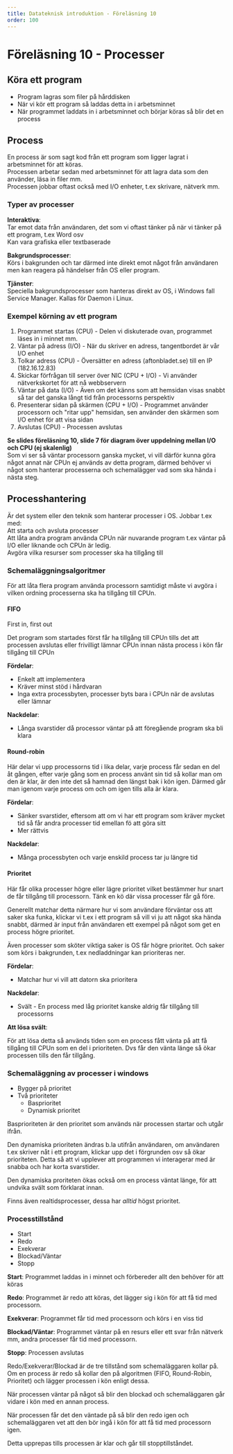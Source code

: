 ```yaml
---
title: Datateknisk introduktion - Föreläsning 10
order: 100
---
```


# Föreläsning 10 - Processer

## Köra ett program

- Program lagras som filer på hårddisken
- När vi kör ett program så laddas detta in i arbetsminnet
- När programmet laddats in i arbetsminnet och börjar köras så blir det en process

## Process

En process är som sagt kod från ett program som ligger lagrat i arbetsminnet för att köras.  
Processen arbetar sedan med arbetsminnet för att lagra data som den använder, läsa in filer mm.  
Processen jobbar oftast också med I/O enheter, t.ex skrivare, nätverk mm.

### Typer av processer

**Interaktiva**:  
Tar emot data från användaren, det som vi oftast tänker på när vi tänker på ett program, t.ex Word osv  
Kan vara grafiska eller textbaserade

**Bakgrundsprocesser**:  
Körs i bakgrunden och tar därmed inte direkt emot något från användaren men kan reagera på händelser från OS eller program.

**Tjänster**:  
Speciella bakgrundsprocesser som hanteras direkt av OS, i Windows fall Service Manager. Kallas för Daemon i Linux.

### Exempel körning av ett program

1. Programmet startas (CPU) - Delen vi diskuterade ovan, programmet läses in i minnet mm.
2. Väntar på adress (I/O) - När du skriver en adress, tangentbordet är vår I/O enhet
3. Tolkar adress (CPU) - Översätter en adress (aftonbladet.se) till en IP (182.16.12.83)
4. Skickar förfrågan till server över NIC (CPU + I/O) - Vi använder nätverkskortet för att nå webbservern
5. Väntar på data (I/O) - Även om det känns som att hemsidan visas snabbt så tar det ganska långt tid från processorns perspektiv
6. Presenterar sidan på skärmen (CPU + I/O) - Programmet använder processorn och "ritar upp" hemsidan, sen använder den skärmen som I/O enhet för att visa sidan
7. Avslutas (CPU) - Processen avslutas

**Se slides föreläsning 10, slide 7 för diagram över uppdelning mellan I/O och CPU (ej skalenlig)**  
Som vi ser så väntar processorn ganska mycket, vi vill därför kunna göra något annat när CPUn ej används av detta program, därmed behöver vi något som hanterar processerna och schemalägger vad som ska hända i nästa steg.

## Processhantering

Är det system eller den teknik som hanterar processer i OS.
Jobbar t.ex med:  
Att starta och avsluta processer  
Att låta andra program använda CPUn när nuvarande program t.ex väntar på I/O eller liknande och CPUn är ledig.  
Avgöra vilka resurser som processer ska ha tillgång till

### Schemaläggningsalgoritmer

För att låta flera program använda processorn samtidigt måste vi avgöra i vilken ordning processerna ska ha tillgång till CPUn.

#### FIFO

First in, first out

Det program som startades först får ha tillgång till CPUn tills det att processen avslutas eller frivilligt lämnar CPUn innan nästa process i kön får tillgång till CPUn

**Fördelar**:

- Enkelt att implementera
- Kräver minst stöd i hårdvaran
- Inga extra processbyten, processer byts bara i CPUn när de avslutas eller lämnar

**Nackdelar**:

- Långa svarstider då processor väntar på att föregående program ska bli klara

#### Round-robin

Här delar vi upp processorns tid i lika delar, varje process får sedan en del åt gången, efter varje gång som en process använt sin tid så kollar man om den är klar, är den inte det så hamnad den längst bak i kön igen. Därmed går man igenom varje process om och om igen tills alla är klara.

**Fördelar**:

- Sänker svarstider, eftersom att om vi har ett program som kräver mycket tid så får andra processer tid emellan fö att göra sitt
- Mer rättvis

**Nackdelar**:

- Många processbyten och varje enskild process tar ju längre tid

#### Prioritet

Här får olika processer högre eller lägre prioritet vilket bestämmer hur snart de får tillgång till processorn. Tänk en kö där vissa processer får gå före.

Generellt matchar detta närmare hur vi som användare förväntar oss att saker ska funka, klickar vi t.ex i ett program så vill vi ju att något ska hända snabbt, därmed är input från användaren ett exempel på något som get en process högre prioritet.

Även processer som sköter viktiga saker is OS får högre prioritet. Och saker som körs i bakgrunden, t.ex nedladdningar kan prioriteras ner.

**Fördelar**:

- Matchar hur vi vill att datorn ska prioritera

**Nackdelar**:

- Svält - En process med låg prioritet kanske aldrig får tillgång till processorns

**Att lösa svält**:

För att lösa detta så används tiden som en process fått vänta på att få tillgång till CPUn som en del i prioriteten. Dvs får den vänta länge så ökar processen tills den får tillgång.

### Schemaläggning av processer i windows

- Bygger på prioritet
- Två prioriteter
  - Basprioritet
  - Dynamisk prioritet

Basprioriteten är den prioritet som används när processen startar och utgår ifrån.

Den dynamiska prioriteten ändras b.la utifrån användaren, om användaren t.ex skriver nåt i ett program, klickar upp det i förgrunden osv så ökar prioriteten. Detta så att vi upplever att programmen vi interagerar med är snabba och har korta svarstider.

Den dynamiska proriteten ökas också om en process väntat länge, för att undvika svält som förklarat innan.

Finns även realtidsprocesser, dessa har _alltid_ högst prioritet.

### Processtillstånd

- Start
- Redo
- Exekverar
- Blockad/Väntar
- Stopp

**Start**: Programmet laddas in i minnet och förbereder allt den behöver för att köras

**Redo**: Programmet är redo att köras, det lägger sig i kön för att få tid med processorn.

**Exekverar**: Programmet får tid med processorn och körs i en viss tid

**Blockad/Väntar**: Programmet väntar på en resurs eller ett svar från nätverk mm, andra processer får tid med processorn.

**Stopp**: Processen avslutas

Redo/Exekverar/Blockad är de tre tillstånd som schemaläggaren kollar på. Om en process är redo så kollar den på algoritmen (FIFO, Round-Robin, Prioritet) och lägger processen i kön enligt dessa.

När processen väntar på något så blir den blockad och schemaläggaren går vidare i kön med en annan process.

När processen får det den väntade på så blir den redo igen och schemaläggaren vet att den bör ingå i kön för att få tid med processorn igen.

Detta upprepas tills processen är klar och går till stopptillståndet.
